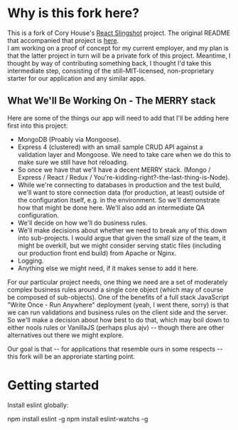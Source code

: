 # Why is this fork here?

This is a fork of Cory House's [React Slingshot](https://github.com/coryhouse/react-slingshot) project.  The original README that accompanied that project is [here](docs/README.md).  
I am working on a proof of concept for my current employer, and my plan is that the latter project in turn will be a private fork of this project.  Meantime, I thought by way of contributing  something back, I thought I'd take this intermediate step, consisting of the still-MIT-licensed, non-proprietary starter for our application and any similar apps.

## What We'll Be Working On - The MERRY stack

Here are some of the things our app will need to add that I'll be adding here first into this project:

* MongoDB (Proably via Mongoose).
* Express 4 (clustered) with an small sample CRUD API against a validation layer and Mongoose. We need to take care when we do this to make sure we still have hot reloading.
* So once we have that we'll have a decent MERRY stack.  (Mongo / Express / React / Redux / You're-kidding-right?-the-last-thing-is-Node).  
* While we're connecting to databases in production and the test build, we'll want to store connection data (for production, at least) outside of the configuration itself, e.g. in the environment.  So we'll demonstrate how that might be done here.  We'll also add an intermediate QA
configuration.
* We'll decide on how we'll do business rules.
* We'll make decisions about whether we need to break any of this down into sub-projects.  I would 
argue that given the small size of the team, it might be overkill, but we might consider serving static files (including our production front end build) from Apache or Nginx.
* Logging.
* Anything else we might need, if it makes sense to add it here.

For our particular project needs, one thing we need are a set of moderately complex business rules around a single core object (which may of course be composed of sub-objects).  One of the benefits of a full stack JavaScript "Write Once - Run Anywhere" deployment (yeah, I went there, sorry) is that we can run validations and business rules on the client side and the server.  So we'll make a decision about how best to do that, which may boil down to either nools rules or VanillaJS (perhaps plus ajv) -- though there are other alternatives out there we might explore.

Our goal is that -- for applications that resemble ours in some respects -- this fork will be an approriate starting point.

# Getting started 

Install eslint globally:

npm install eslint -g 
npm install eslint-watchs -g 


